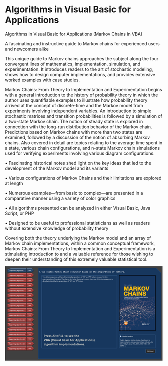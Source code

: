# Algorithms in Visual Basic for Applications
Algorithms in Visual Basic for Applications (Markov Chains in VBA)

A fascinating and instructive guide to Markov chains for experienced users and newcomers alike

This unique guide to Markov chains approaches the subject along the four convergent lines of mathematics, implementation, simulation, and experimentation. It introduces readers to the art of stochastic modeling, shows how to design computer implementations, and provides extensive worked examples with case studies.

Markov Chains: From Theory to Implementation and Experimentation begins with a general introduction to the history of probability theory in which the author uses quantifiable examples to illustrate how probability theory arrived at the concept of discrete-time and the Markov model from experiments involving independent variables. An introduction to simple stochastic matrices and transition probabilities is followed by a simulation of a two-state Markov chain. The notion of steady state is explored in connection with the long-run distribution behavior of the Markov chain. Predictions based on Markov chains with more than two states are examined, followed by a discussion of the notion of absorbing Markov chains. Also covered in detail are topics relating to the average time spent in a state, various chain configurations, and n-state Markov chain simulations used for verifying experiments involving various diagram configurations.

• Fascinating historical notes shed light on the key ideas that led to the development of the Markov model and its variants

• Various configurations of Markov Chains and their limitations are explored at length

• Numerous examples—from basic to complex—are presented in a comparative manner using a variety of color graphics

• All algorithms presented can be analyzed in either Visual Basic, Java Script, or PHP

• Designed to be useful to professional statisticians as well as readers without extensive knowledge of probability theory

Covering both the theory underlying the Markov model and an array of Markov chain implementations, within a common conceptual framework, Markov Chains: From Theory to Implementation and Experimentation is a stimulating introduction to and a valuable reference for those wishing to deepen their understanding of this extremely valuable statistical tool.


![screenshot](https://github.com/Gagniuc/Algorithms-in-Visual-Basic-for-Applications/blob/main/MC.png?raw=true)
